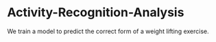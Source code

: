 # Activity-Recognition-Analysis
We train a model to predict the correct form of a weight lifting exercise.
